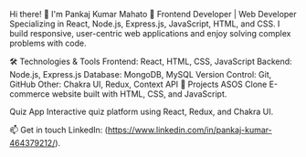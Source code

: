 Hi there! 👋 I'm Pankaj Kumar Mahato
🚀 Frontend Developer | Web Developer
Specializing in React, Node.js, Express.js, JavaScript, HTML, and CSS. I build responsive, user-centric web applications and enjoy solving complex problems with code.

🛠️ Technologies & Tools
Frontend: React, HTML, CSS, JavaScript
Backend: Node.js, Express.js
Database: MongoDB, MySQL
Version Control: Git, GitHub
Other: Chakra UI, Redux, Context API
🌟 Projects
ASOS Clone
E-commerce website built with HTML, CSS, and JavaScript.

Quiz App
Interactive quiz platform using React, Redux, and Chakra UI.

📫 Get in touch
LinkedIn: (https://www.linkedin.com/in/pankaj-kumar-464379212/).
